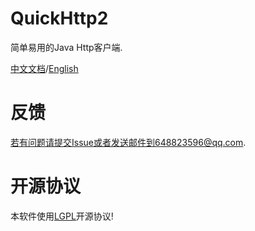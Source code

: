 # QuickHttp2

简单易用的Java Http客户端.

[中文文档](/zh-cn/)/[English](/en/)

# 反馈

若有问题请提交Issue或者发送邮件到648823596@qq.com.

# 开源协议
本软件使用[LGPL](http://www.gnu.org/licenses/lgpl-3.0-standalone.html)开源协议!